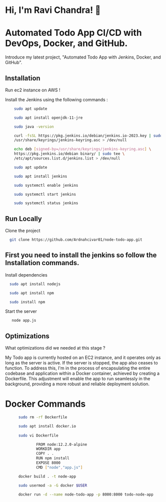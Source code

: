
# Hi, I'm Ravi Chandra! 👋


# Automated Todo App CI/CD with DevOps, Docker, and GitHub.

 Introduce my latest project, "Automated Todo App with Jenkins, Docker, and GitHub". 


## Installation

Run ec2 instance on AWS !

Install the Jenkins using the following commands :

```bash
    sudo apt update

    sudo apt install openjdk-11-jre

    sudo java -version

    curl -fsSL https://pkg.jenkins.io/debian/jenkins.io-2023.key | sudo tee \
    /usr/share/keyrings/jenkins-keyring.asc > /dev/null

    echo deb [signed-by=/usr/share/keyrings/jenkins-keyring.asc] \
    https://pkg.jenkins.io/debian binary/ | sudo tee \
    /etc/apt/sources.list.d/jenkins.list > /dev/null

    sudo apt update

    sudo apt install jenkins

    sudo systemctl enable jenkins

    sudo systemctl start jenkins

    sudo systemctl status jenkins

```

## Run Locally

Clone the project

```bash
  git clone https://github.com/Ardnahcivar01/node-todo-app.git
```

## First you need to install the jenkins so follow the Installation commands.


Install dependencies

```bash
  sudo apt install nodejs

  sudo apt install npm

  sudo install npm
```

Start the server

```bash
   node app.js
```


## Optimizations

What optimizations did we needed at this stage ?

My Todo app is currently hosted on an EC2 instance, and it operates only as long as the server is active. If the server is stopped, the app also ceases to function. To address this, I'm in the process of encapsulating the entire codebase and application within a Docker container, achieved by creating a Dockerfile. This adjustment will enable the app to run seamlessly in the background, providing a more robust and reliable deployment solution.

# Docker Commands 

```bash
      sudo rm -rf Dockerfile

      sudo apt install docker.io
            
      sudo vi Dockerfile 

              FROM node:12.2.0-alpine
              WORKDIR app
              COPY . .
              RUN npm install
              EXPOSE 8000
              CMD ["node","app.js"]

      docker build . -t node-app

      sudo usermod -a -G docker $USER

      docker run -d --name node-todo-app -p 8000:8000 todo-node-app
```

